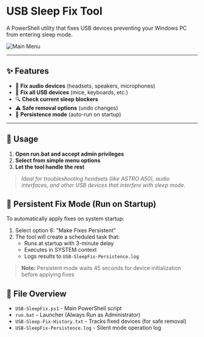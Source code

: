 # USB Sleep Fix Tool

A PowerShell utility that fixes USB devices preventing your Windows PC from entering sleep mode.

![Main Menu](https://i.imgur.com/XCMCLrL.png)

---

## ✨ Features

- 🔧 **Fix audio devices** (headsets, speakers, microphones)
- 🔌 **Fix all USB devices** (mice, keyboards, etc.)
- 🔍 **Check current sleep blockers**
- ⚠️ **Safe removal options** (undo changes)
- 🚀 **Persistence mode** (auto-run on startup)

---

## 🚀 Usage

1. **Open run.bat and accept admin privileges**
2. **Select from simple menu options**
3. **Let the tool handle the rest**

> _Ideal for troubleshooting headsets (like ASTRO A50), audio interfaces, and other USB devices that interfere with sleep mode._

## 🔄 Persistent Fix Mode (Run on Startup)
To automatically apply fixes on system startup:
1. Select option 6: "Make Fixes Persistent"
2. The tool will create a scheduled task that:
   - Runs at startup with 3-minute delay
   - Executes in SYSTEM context
   - Logs results to `USB-SleepFix-Persistence.log`

> **Note:** Persistent mode waits 45 seconds for device initialization before applying fixes

## 📂 File Overview
- `USB-SleepFix.ps1` - Main PowerShell script
- `run.bat` - Launcher (Always Run as Administrator)
- `USB-Sleep-Fix-History.txt` - Tracks fixed devices (for safe removal)
- `USB-SleepFix-Persistence.log` - Silent mode operation log

